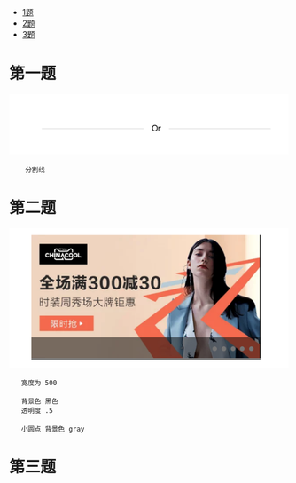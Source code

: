 
- [1题](#task1)
- [2题](#task2)
- [3题](#task3)





<a id = "task1"></a>
# 第一题 
![第一题效果图](./images/2019-9-29/第一题效果图.png)
```
    分割线
```
<a id = "task2"></a>
# 第二题
![第二题效果图](./images/2019-9-29/第二题效果图.png)

```
   宽度为 500

   背景色 黑色
   透明度 .5

   小圆点 背景色 gray 

```

# 第三题
